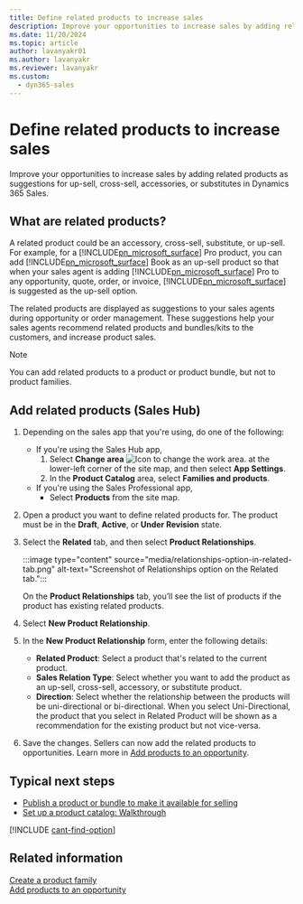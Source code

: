 ```yaml
---
title: Define related products to increase sales
description: Improve your opportunities to increase sales by adding related products as suggestions for up-sell, cross-sell, accessories, or substitutes in Dynamics 365 Sales.
ms.date: 11/20/2024
ms.topic: article
author: lavanyakr01
ms.author: lavanyakr
ms.reviewer: lavanyakr
ms.custom:
  - dyn365-sales
---
```


# Define related products to increase sales

Improve your opportunities to increase sales by adding related products as suggestions for up-sell, cross-sell, accessories, or substitutes in Dynamics 365 Sales.

## What are related products?

A related product could be an accessory, cross-sell, substitute, or up-sell. For example, for a [!INCLUDE[pn_microsoft_surface](../includes/pn-microsoft-surface.md)] Pro product, you can add [!INCLUDE[pn_microsoft_surface](../includes/pn-microsoft-surface.md)] Book as an up-sell product so that when your sales agent is adding [!INCLUDE[pn_microsoft_surface](../includes/pn-microsoft-surface.md)] Pro to any opportunity, quote, order, or invoice, [!INCLUDE[pn_microsoft_surface](../includes/pn-microsoft-surface.md)] is suggested as the up-sell option.

The related products are displayed as suggestions to your sales agents during opportunity or order management. These suggestions help your sales agents recommend related products and bundles/kits to the customers, and increase product sales.

> [!NOTE]
> You can add related products to a product or product bundle, but not to product families.

## Add related products (Sales Hub)

1. Depending on the sales app that you're using, do one of the following:

    - If you're using the Sales Hub app,
      1. Select **Change area** ![Icon to change the work area.](media/change-area-icon.png "Icon to change the work area") at the lower-left corner of the site map, and then select **App Settings**.
      1. In the **Product Catalog** area, select **Families and products**.
    - If you're using the Sales Professional app,
      - Select **Products** from the site map.

1. Open a product you want to define related products for. The product must be in the **Draft**, **Active**, or **Under Revision** state.

1. Select the **Related** tab, and then select **Product Relationships**.

    :::image type="content" source="media/relationships-option-in-related-tab.png" alt-text="Screenshot of Relationships option on the Related tab.":::

    On the **Product Relationships** tab, you’ll see the list of products if the product has existing related products.

1. Select **New Product Relationship**.

1. In the **New Product Relationship** form, enter the following details:
    - **Related Product**: Select a product that's related to the current product.
    - **Sales Relation Type**: Select whether you want to add the product as an up-sell, cross-sell, accessory, or substitute product.
    - **Direction**: Select whether the relationship between the products will be uni-directional or bi-directional. When you select Uni-Directional, the product that you select in Related Product will be shown as a recommendation for the existing product but not vice-versa.

1. Save the changes.
   Sellers can now add the related products to opportunities. Learn more in [Add products to an opportunity](add-products-opportunity.md).

## Typical next steps

- [Publish a product or bundle to make it available for selling](publish-product-bundle-make-available-selling.md)
- [Set up a product catalog: Walkthrough](set-up-product-catalog-walkthrough.md)

[!INCLUDE [cant-find-option](../includes/cant-find-option.md)]

## Related information

[Create a product family](create-product-family.md)  
[Add products to an opportunity](add-products-opportunity.md)